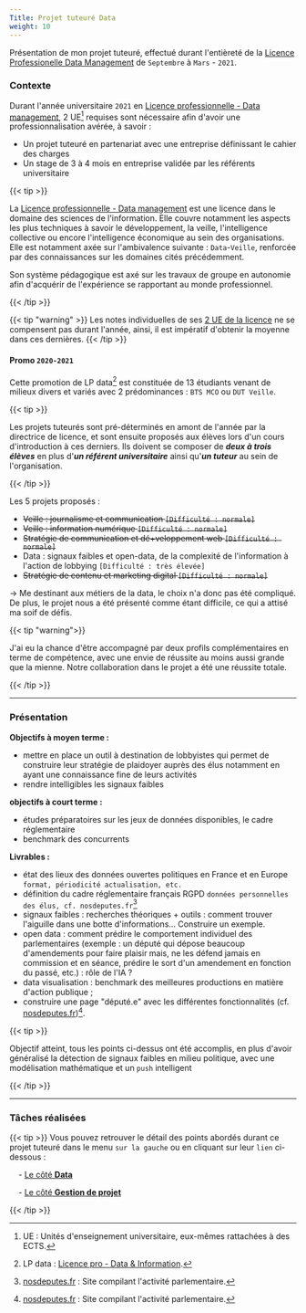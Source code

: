 ```yaml
---
Title: Projet tuteuré Data
weight: 10
---
```


Présentation de mon projet tuteuré, effectué durant l'entièreté de la [Licence Professionelle Data Management](https://lpdatamanagement.univ-tours.fr) de `Septembre` à `Mars` - `2021`.

### Contexte

Durant l'année universitaire `2021` en [Licence professionnelle - Data management](https://iut.univ-tours.fr/version-francaise/departement-information-communication/lp-data-information), 2 UE[^1] requises sont nécessaire afin d'avoir une professionnalisation avérée, à savoir :

* Un projet tuteuré en partenariat avec une entreprise définissant le cahier des charges
* Un stage de 3 à 4 mois en entreprise validée par les référents universitaire

{{< tip >}}

La [Licence professionnelle - Data management](https://iut.univ-tours.fr/version-francaise/departement-information-communication/lp-data-information) est une licence dans le domaine des sciences de l'information. Elle couvre notamment les aspects les plus techniques à savoir le développement, la veille, l'intelligence collective ou encore l'intelligence économique au sein des organisations. Elle est notamment axée sur l'ambivalence suivante : `Data`-`Veille`, renforcée par des connaissances sur les domaines cités précédemment. 

Son système pédagogique est axé sur les travaux de groupe en autonomie afin d'acquérir de l'expérience se rapportant au monde professionnel.

{{< /tip >}}

{{< tip "warning" >}}
Les notes individuelles de ses [2 UE de la licence](https://lpdatamanagement.univ-tours.fr/version-francaise/formation/programme#programme) ne se compensent pas durant l'année, ainsi, il est impératif d'obtenir la moyenne dans ces dernières.
{{< /tip >}}

#### Promo `2020-2021`

Cette promotion de LP data[^2] est constituée de 13 étudiants venant de milieux divers et variés avec 2 prédominances : `BTS MCO` ou `DUT Veille`.

{{< tip >}}

Les projets tuteurés sont pré-déterminés en amont de l'année par la directrice de licence, et sont ensuite proposés aux élèves lors d'un cours d'introduction à ces derniers. Ils doivent se composer de ***deux à trois élèves*** en plus d'***un référent universitaire*** ainsi qu'***un tuteur*** au sein de l'organisation.

{{< /tip >}}

Les 5 projets proposés :

- ~~Veille : journalisme et communication `[Difficulté : normale]`~~
- ~~Veille : information numérique `[Difficulté : normale]`~~
- ~~Stratégie de communication et dé+veloppement web `[Difficulté : normale]`~~
- Data : signaux faibles et open-data, de la complexité de l'information à l'action de lobbying `[Difficulté : très élevée]`
- ~~Stratégie de contenu et marketing digital `[Difficulté : normale]`~~

→ Me destinant aux métiers de la data, le choix n'a donc pas été compliqué. De plus, le projet nous a été présenté comme étant difficile, ce qui a attisé ma soif de défis.

{{< tip "warning">}}

J'ai eu la chance d'être accompagné par deux profils complémentaires en terme de compétence, avec une envie de réussite au moins aussi grande que la mienne. Notre collaboration dans le projet a été une réussite totale.

{{< /tip >}}

---

### Présentation

**Objectifs à moyen terme :** 
- mettre en place un outil à destination de lobbyistes qui permet de construire leur stratégie de plaidoyer auprès des élus notamment en ayant une connaissance fine de leurs activités 
- rendre intelligibles les signaux faibles 

**objectifs à court terme :**
- études préparatoires sur les jeux de données disponibles, le cadre réglementaire
- benchmark des concurrents

 

**Livrables :**
- état des lieux des données ouvertes politiques en France et en Europe `format, périodicité actualisation, etc.`
- définition du cadre réglementaire français RGPD `données personnelles des élus, cf. nosdeputes.fr`[^3] 
- signaux faibles : recherches théoriques + outils : comment trouver l'aiguille dans une botte d'informations... Construire un exemple. 
- open data : comment prédire le comportement individuel des parlementaires (exemple : un député qui dépose beaucoup d'amendements pour faire plaisir mais, ne les défend jamais en commission et en séance, prédire le sort d'un amendement en fonction du passé, etc.) : rôle de l'IA ?
- data visualisation : benchmark des meilleures productions en matière d'action publique ; 
- construire une page "député.e" avec les différentes fonctionnalités (cf. [nosdeputes.fr](https://www.nosdeputes.fr))[^3]. 

{{< tip >}}

Objectif atteint, tous les points ci-dessus ont été accomplis, en plus d'avoir généralisé la détection de signaux faibles en milieu politique, avec une modélisation mathématique et un `push` intelligent

{{< /tip >}}

---

### Tâches réalisées 

{{< tip >}}
Vous pouvez retrouver le détail des points abordés durant ce projet tuteuré dans le menu `sur la gauche` ou en cliquant sur leur `lien` ci-dessous :

&nbsp;&nbsp;&nbsp; - [Le côté **Data**](./data/)

&nbsp;&nbsp;&nbsp; - [Le côté **Gestion de projet**](./data/)

{{< /tip >}}

[^1]: UE : Unités d'enseignement universitaire, eux-mêmes rattachées à des ECTS[^4].

[^4]: ECTS : European Credits Transfer System,  ils attestent de la validation d’une UE. Ils permettent notamment de faire valoir des équivalences entre différentes formations reconnues en Europe et interviennent dans le programme d’échanges universitaires.

[^2]: LP data : [Licence pro - Data & Information](https://lpdatamanagement.univ-tours.fr).

[^3]: [nosdeputes.fr](https://www.nosdeputes.fr) : Site compilant l'activité parlementaire.